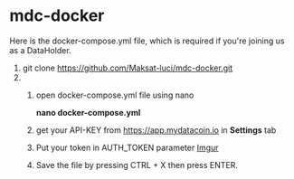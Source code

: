 # mdc-docker
Here is the docker-compose.yml file, which is required if you're joining us as a DataHolder.

1) git clone https://github.com/Maksat-luci/mdc-docker.git
2) 1. open docker-compose.yml file using nano

        **nano docker-compose.yml**

    2. get your API-KEY from https://app.mydatacoin.io in **Settings** tab

    3. Put your token in AUTH_TOKEN parameter
        [Imgur](https://imgur.com/9UexOhN)
    
    4. Save the file by pressing CTRL + X then press ENTER. 
